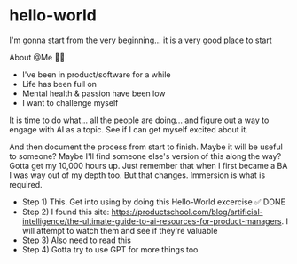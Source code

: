 # hello-world
I'm gonna start from the very beginning... it is a very good place to start

About @Me 🧔‍♂️
- I've been in product/software for a while
- Life has been full on
- Mental health & passion have been low
- I want to challenge myself

It is time to do what... all the people are doing... and figure out a way to engage with AI as a topic. See if I can get myself excited about it. 

And then document the process from start to finish. Maybe it will be useful to someone? Maybe I'll find someone else's version of this along the way? Gotta get my 10,000 hours up. Just remember that when I first became a BA I was way out of my depth too. But that changes. Immersion is what is required.

- Step 1) This. Get into using <Github> by doing this Hello-World excercise ✅ DONE
- Step 2) I found this site: https://productschool.com/blog/artificial-intelligence/the-ultimate-guide-to-ai-resources-for-product-managers. I will attempt to watch them and see if they're valuable
- Step 3) Also need to read this
- Step 4) Gotta try to use GPT for more things too
